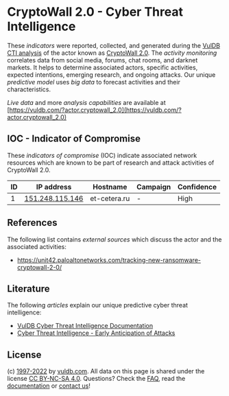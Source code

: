 # CryptoWall 2.0 - Cyber Threat Intelligence

These _indicators_ were reported, collected, and generated during the [VulDB CTI analysis](https://vuldb.com/?kb.cti) of the actor known as [CryptoWall 2.0](https://vuldb.com/?actor.cryptowall_2.0). The _activity monitoring_ correlates data from social media, forums, chat rooms, and darknet markets. It helps to determine associated actors, specific activities, expected intentions, emerging research, and ongoing attacks. Our unique _predictive model_ uses _big data_ to forecast activities and their characteristics.

_Live data_ and more _analysis capabilities_ are available at [https://vuldb.com/?actor.cryptowall_2.0](https://vuldb.com/?actor.cryptowall_2.0)

## IOC - Indicator of Compromise

These _indicators of compromise_ (IOC) indicate associated network resources which are known to be part of research and attack activities of CryptoWall 2.0.

ID | IP address | Hostname | Campaign | Confidence
-- | ---------- | -------- | -------- | ----------
1 | [151.248.115.146](https://vuldb.com/?ip.151.248.115.146) | et-cetera.ru | - | High

## References

The following list contains _external sources_ which discuss the actor and the associated activities:

* https://unit42.paloaltonetworks.com/tracking-new-ransomware-cryptowall-2-0/

## Literature

The following _articles_ explain our unique predictive cyber threat intelligence:

* [VulDB Cyber Threat Intelligence Documentation](https://vuldb.com/?kb.cti)
* [Cyber Threat Intelligence - Early Anticipation of Attacks](https://www.scip.ch/en/?labs.20201022)

## License

(c) [1997-2022](https://vuldb.com/?kb.changelog) by [vuldb.com](https://vuldb.com/?kb.about). All data on this page is shared under the license [CC BY-NC-SA 4.0](https://creativecommons.org/licenses/by-nc-sa/4.0/). Questions? Check the [FAQ](https://vuldb.com/?kb.faq), read the [documentation](https://vuldb.com/?kb) or [contact us](https://vuldb.com/?contact)!
